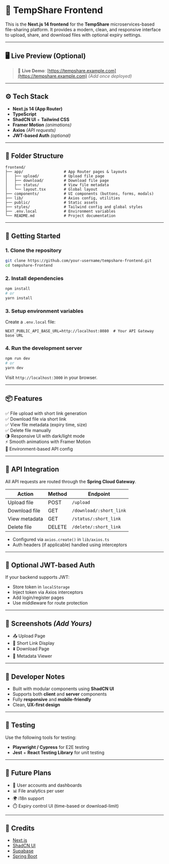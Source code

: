 # 🎨 TempShare Frontend

This is the **Next.js 14 frontend** for the **TempShare** microservices-based file-sharing platform. It provides a modern, clean, and responsive interface to upload, share, and download files with optional expiry settings.

---

## 🖥️ Live Preview (Optional)

> 🔗 **Live Demo**: [https://tempshare.example.com](https://tempshare.example.com) *(Add once deployed)*

---

## ⚙️ Tech Stack

- **Next.js 14 (App Router)**
- **TypeScript**
- **ShadCN UI** + **Tailwind CSS**
- **Framer Motion** *(animations)*
- **Axios** *(API requests)*
- **JWT-based Auth** *(optional)*

---

## 📁 Folder Structure

```
frontend/
├── app/                  # App Router pages & layouts
│   ├── upload/           # Upload file page
│   ├── download/         # Download file page
│   ├── status/           # View file metadata
│   └── layout.tsx        # Global layout
├── components/           # UI components (buttons, forms, modals)
├── lib/                  # Axios config, utilities
├── public/               # Static assets
├── styles/               # Tailwind config and global styles
├── .env.local            # Environment variables
└── README.md             # Project documentation
```

---

## 🚀 Getting Started

### 1. Clone the repository

```bash
git clone https://github.com/your-username/tempshare-frontend.git
cd tempshare-frontend
```

### 2. Install dependencies

```bash
npm install
# or
yarn install
```

### 3. Setup environment variables

Create a `.env.local` file:

```env
NEXT_PUBLIC_API_BASE_URL=http://localhost:8080  # Your API Gateway base URL
```

### 4. Run the development server

```bash
npm run dev
# or
yarn dev
```

Visit `http://localhost:3000` in your browser.

---

## 📦 Features

✅ File upload with short link generation  
✅ Download file via short link  
✅ View file metadata (expiry time, size)  
✅ Delete file manually  
🌗 Responsive UI with dark/light mode  
⚡ Smooth animations with Framer Motion  
🔐 Environment-based API config  

---

## 🔗 API Integration

All API requests are routed through the **Spring Cloud Gateway**.

| Action           | Method | Endpoint                    |
|------------------|--------|-----------------------------|
| Upload file      | POST   | `/upload`                   |
| Download file    | GET    | `/download/:short_link`     |
| View metadata    | GET    | `/status/:short_link`       |
| Delete file      | DELETE | `/delete/:short_link`       |

- Configured via `axios.create()` in `lib/axios.ts`
- Auth headers (if applicable) handled using interceptors

---

## 🔐 Optional JWT-based Auth

If your backend supports JWT:

- Store token in `localStorage`
- Inject token via Axios interceptors
- Add login/register pages
- Use middleware for route protection

---

## 📸 Screenshots *(Add Yours)*

- 📤 Upload Page  
- 🔗 Short Link Display  
- ⬇️ Download Page  
- 📝 Metadata Viewer  

---

## 🧠 Developer Notes

- Built with modular components using **ShadCN UI**
- Supports both **client** and **server** components
- Fully **responsive** and **mobile-friendly**
- Clean, **UX-first design**

---

## 🧪 Testing

Use the following tools for testing:

- **Playwright / Cypress** for E2E testing
- **Jest** + **React Testing Library** for unit testing

---

## 🎯 Future Plans

- 🔐 User accounts and dashboards  
- 📊 File analytics per user  
- 🌍 i18n support  
- ⏱️ Expiry control UI (time-based or download-limit)

---

## 🙏 Credits

- [Next.js](https://nextjs.org)
- [ShadCN UI](https://ui.shadcn.com)
- [Supabase](https://supabase.com)
- [Spring Boot](https://spring.io/projects/spring-boot)